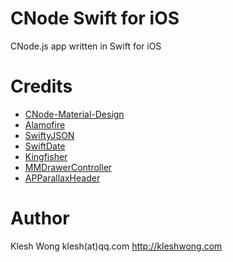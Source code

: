 # CNode Swift for iOS

CNode.js app written in Swift for iOS

# Credits

  * [CNode-Material-Design](https://github.com/TakWolf/CNode-Material-Design)
  * [Alamofire](https://github.com/Alamofire/Alamofire)
  * [SwiftyJSON](https://github.com/SwiftyJSON/SwiftyJSON)
  * [SwiftDate](https://github.com/malcommac/SwiftDate)
  * [Kingfisher](https://github.com/onevcat/Kingfisher)
  * [MMDrawerController](https://github.com/mutualmobile/MMDrawerController)
  * [APParallaxHeader](https://github.com/apping/APParallaxHeader)

# Author

  Klesh Wong
  klesh(at)qq.com
  http://kleshwong.com
